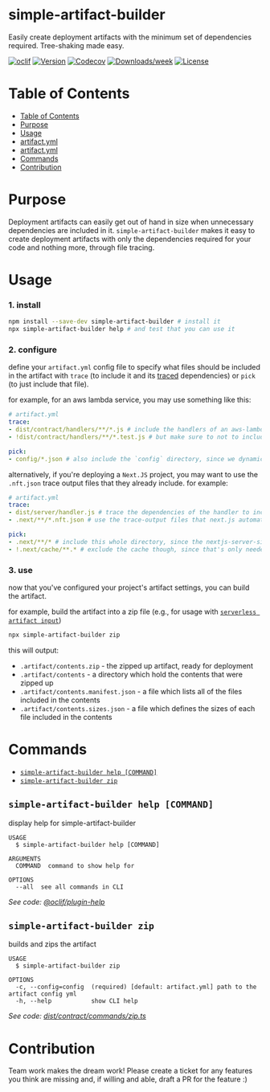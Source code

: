 simple-artifact-builder
==============

Easily create deployment artifacts with the minimum set of dependencies required. Tree-shaking made easy.

[![oclif](https://img.shields.io/badge/cli-oclif-brightgreen.svg)](https://oclif.io)
[![Version](https://img.shields.io/npm/v/simple-artifact-builder.svg)](https://npmjs.org/package/simple-artifact-builder)
[![Codecov](https://codecov.io/gh/uladkasach/simple-artifact-builder/branch/master/graph/badge.svg)](https://codecov.io/gh/uladkasach/simple-artifact-builder)
[![Downloads/week](https://img.shields.io/npm/dw/simple-artifact-builder.svg)](https://npmjs.org/package/simple-artifact-builder)
[![License](https://img.shields.io/npm/l/simple-artifact-builder.svg)](https://github.com/uladkasach/simple-artifact-builder/blob/master/package.json)

# Table of Contents
<!-- toc -->
* [Table of Contents](#table-of-contents)
* [Purpose](#purpose)
* [Usage](#usage)
* [artifact.yml](#artifactyml)
* [artifact.yml](#artifactyml-1)
* [Commands](#commands)
* [Contribution](#contribution)
<!-- tocstop -->

# Purpose

Deployment artifacts can easily get out of hand in size when unnecessary dependencies are included in it. `simple-artifact-builder` makes it easy to create deployment artifacts with only the dependencies required for your code and nothing more, through file tracing.

# Usage

### 1. install

```sh
npm install --save-dev simple-artifact-builder # install it
npx simple-artifact-builder help # and test that you can use it
```

### 2. configure

define your `artifact.yml` config file to specify what files should be included in the artifact with `trace` (to include it and its [traced](https://github.com/vercel/nft) dependencies) or `pick` (to just include that file).

for example, for an aws lambda service, you may use something like this:
```yml
# artifact.yml
trace:
- dist/contract/handlers/**/*.js # include the handlers of an aws-lambda
- !dist/contract/handlers/**/*.test.js # but make sure to not to include any test files

pick:
- config/*.json # also include the `config` directory, since we dynamically import it
```

alternatively, if you're deploying a `Next.JS` project, you may want to use the `.nft.json` trace output files that they already include. for example:
```yml
# artifact.yml
trace:
- dist/server/handler.js # trace the dependencies of the handler to include the handler and all the code it depends on
- .next/**/*.nft.json # use the trace-output files that next.js automatically generates to include all of the dependencies of the .next server

pick:
- .next/**/* # include this whole directory, since the nextjs-server-side-rendering server uses its contents through dynamic imports
- !.next/cache/**.* # exclude the cache though, since that's only needed while compiling and is very large/heavy
```

### 3. use

now that you've configured your project's artifact settings, you can build the artifact.

for example, build the artifact into a zip file (e.g., for usage with [`serverless artifact input`](https://www.serverless.com/framework/docs/providers/aws/guide/packaging#artifact))
```sh
npx simple-artifact-builder zip
```

this will output:
- `.artifact/contents.zip` - the zipped up artifact, ready for deployment
- `.artifact/contents` - a directory which hold the contents that were zipped up
- `.artifact/contents.manifest.json` - a file which lists all of the files included in the contents
- `.artifact/contents.sizes.json` - a file which defines the sizes of each file included in the contents

# Commands
<!-- commands -->
* [`simple-artifact-builder help [COMMAND]`](#simple-artifact-builder-help-command)
* [`simple-artifact-builder zip`](#simple-artifact-builder-zip)

## `simple-artifact-builder help [COMMAND]`

display help for simple-artifact-builder

```
USAGE
  $ simple-artifact-builder help [COMMAND]

ARGUMENTS
  COMMAND  command to show help for

OPTIONS
  --all  see all commands in CLI
```

_See code: [@oclif/plugin-help](https://github.com/oclif/plugin-help/blob/v3.1.0/src/commands/help.ts)_

## `simple-artifact-builder zip`

builds and zips the artifact

```
USAGE
  $ simple-artifact-builder zip

OPTIONS
  -c, --config=config  (required) [default: artifact.yml] path to the artifact config yml
  -h, --help           show CLI help
```

_See code: [dist/contract/commands/zip.ts](https://github.com/uladkasach/simple-artifact-builder/blob/v0.0.1/dist/contract/commands/zip.ts)_
<!-- commandsstop -->

# Contribution

Team work makes the dream work! Please create a ticket for any features you think are missing and, if willing and able, draft a PR for the feature :)
